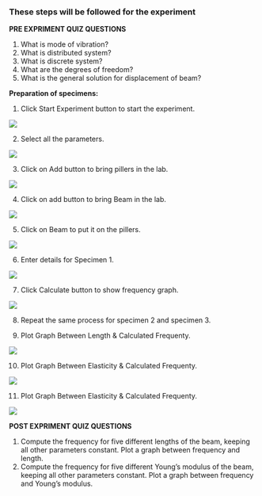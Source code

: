 ### These steps will be followed for the experiment
**PRE EXPRIMENT QUIZ QUESTIONS**

1) What is mode of vibration?<br>
2) What is distributed system?<br>
3) What is discrete system?<br>
4) What are the degrees of freedom?<br>
5) What is the general solution for displacement of beam?<br>


**Preparation of specimens:**

1. Click Start Experiment button to start the experiment.

<img src="images/pr1.png"/>

2. Select all the parameters.

<img src="images/pr2.png"/>

3.  Click on Add button to bring pillers in the lab.

<img src="images/pr3.png"/>

4.  Click on add button to bring Beam in the lab.

<img src="images/pr4.png"/> 
 
5.  Click on Beam to put it on the pillers.

<img src="images/pr5.png"/> 

6.  Enter details for Specimen 1.

<img src="images/pr6.png"/> 

7.  Click Calculate button to show frequency graph.

<img src="images/pr7.png"/> 

8. Repeat the same process for specimen 2 and specimen 3.
   
9. Plot Graph Between Length & Calculated Frequenty.

<img src="images/pr8.png"/> 

10. Plot Graph Between Elasticity & Calculated Frequenty.

<img src="images/pr9.png"/> 

11. Plot Graph Between Elasticity & Calculated Frequenty.

<img src="images/pr10.png"/> 
 
**POST EXPRIMENT QUIZ QUESTIONS**

1) Compute the frequency for five different lengths of the beam, keeping
all other parameters constant. Plot a graph between frequency and
length.<br>
2) Compute the frequency for five different Young’s modulus of the beam,
keeping all other parameters constant. Plot a graph between frequency
and Young’s modulus.<br><br>
